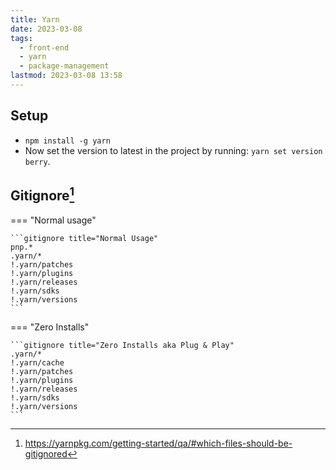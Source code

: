 ```yaml
---
title: Yarn
date: 2023-03-08
tags:
  - front-end
  - yarn
  - package-management
lastmod: 2023-03-08 13:58
---
```


## Setup

- `npm install -g yarn`
- Now set the version to latest in the project by running: `yarn set version berry`.

## Gitignore[^yarn-gitignore]

=== "Normal usage"

    ```gitignore title="Normal Usage"
    pnp.*
    .yarn/*
    !.yarn/patches
    !.yarn/plugins
    !.yarn/releases
    !.yarn/sdks
    !.yarn/versions
    ```

=== "Zero Installs"

    ```gitignore title="Zero Installs aka Plug & Play"
    .yarn/*
    !.yarn/cache
    !.yarn/patches
    !.yarn/plugins
    !.yarn/releases
    !.yarn/sdks
    !.yarn/versions
    ```

[^yarn-gitignore]: https://yarnpkg.com/getting-started/qa/#which-files-should-be-gitignored
